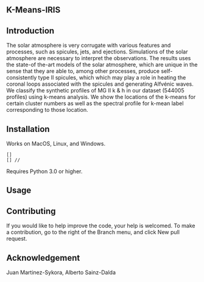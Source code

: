 ## K-Means-IRIS

## Introduction
The solar atmosphere is very corrugate with various features and processes, such as spicules, jets, and ejections. Simulations of the solar atmosphere are necessary to interpret the observations. The results uses the state-of the-art models of the solar atmosphere, which are unique in the sense that they are able to, among other processes, produce self-consistently type II spicules, which which may play a role in heating the coronal loops associated with the spicules and generating Alfvénic waves. We classify the synthetic profiles of MG II k & h in our dataset (544005 profiles) using k-means analysis. We show the locations of the k-means for certain cluster numbers as well as the spectral profile for k-mean label corresponding to those location.

## Installation
Works on MacOS, Linux, and Windows. 

    [] 
    [] //

Requires Python 3.0 or higher.

## Usage


## Contributing
If you would like to help improve the code, your help is welcomed. To make a contribution, go to the right of the Branch menu, and click New pull request.

## Acknowledgement
Juan Martinez-Sykora, Alberto Sainz-Dalda
